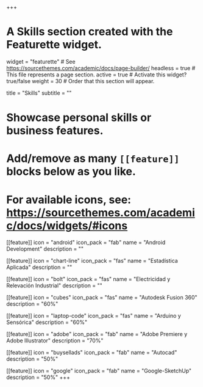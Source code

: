 +++
# A Skills section created with the Featurette widget.
widget = "featurette"  # See https://sourcethemes.com/academic/docs/page-builder/
headless = true  # This file represents a page section.
active = true  # Activate this widget? true/false
weight = 30  # Order that this section will appear.

title = "Skills"
subtitle = ""

# Showcase personal skills or business features.
# 
# Add/remove as many `[[feature]]` blocks below as you like.
# 
# For available icons, see: https://sourcethemes.com/academic/docs/widgets/#icons

[[feature]]
  icon = "android"
  icon_pack = "fab"
  name = "Android Development"
  description = ""
  
[[feature]]
  icon = "chart-line"
  icon_pack = "fas"
  name = "Estadística Aplicada"
  description = ""  
  
[[feature]]
  icon = "bolt"
  icon_pack = "fas"
  name = "Electricidad y Relevación Industrial"
  description = ""

  
[[feature]]
  icon = "cubes"
  icon_pack = "fas"
  name = "Autodesk Fusion 360"
  description = "60%"
  
    
[[feature]]
  icon = "laptop-code"
  icon_pack = "fas"
  name = "Arduino y Sensórica"
  description = "60%"


[[feature]]
  icon = "adobe"
  icon_pack = "fab"
  name = "Adobe Premiere y Adobe Illustrator"
  description = "70%"
  
  [[feature]]
  icon = "buysellads"
  icon_pack = "fab"
  name = "Autocad"
  description = "50%"

  [[feature]]
  icon = "google"
  icon_pack = "fab"
  name = "Google-SketchUp"
  description = "50%"
+++
